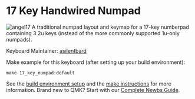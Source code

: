 # 17 Key Handwired Numpad

![angel17](https://i.gyazo.com/30787446262c5818bc60e0ffb34c96ed.jpg)
A traditional numpad layout and keymap for a 17-key numberpad containing 3 2u keys (instead of the more commonly supported 1u-only numpads).


Keyboard Maintainer: [asilentbard](https://github.com/jacobcrouse)  

Make example for this keyboard (after setting up your build environment):

    make 17_key_numpad:default

See the [build environment setup](https://docs.qmk.fm/#/getting_started_build_tools) and the [make instructions](https://docs.qmk.fm/#/getting_started_make_guide) for more information. Brand new to QMK? Start with our [Complete Newbs Guide](https://docs.qmk.fm/#/newbs).

